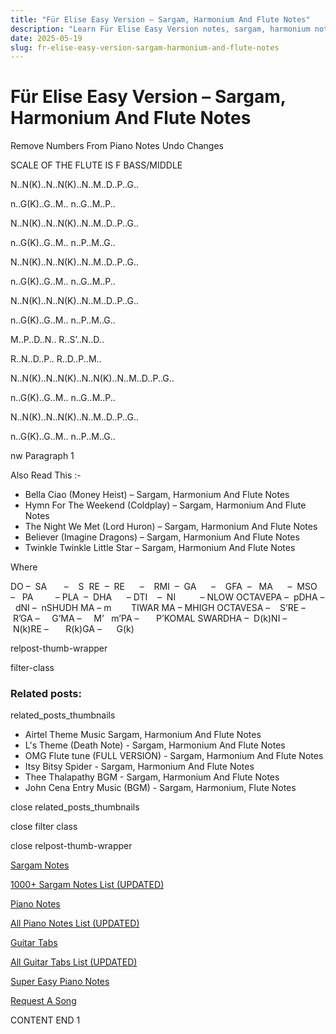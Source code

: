 ```yaml
---
title: "Für Elise Easy Version – Sargam, Harmonium And Flute Notes"
description: "Learn Für Elise Easy Version notes, sargam, harmonium notations and flute notes. Easy step-by-step tutorial for beginners."
date: 2025-05-19
slug: fr-elise-easy-version-sargam-harmonium-and-flute-notes
---
```


# Für Elise Easy Version – Sargam, Harmonium And Flute Notes

Remove Numbers From Piano Notes
Undo Changes

SCALE OF THE FLUTE IS F BASS/MIDDLE

N..N(K)..N..N(K)..N..M..D..P..G..

n..G(K)..G..M.. n..G..M..P..

N..N(K)..N..N(K)..N..M..D..P..G..

n..G(K)..G..M.. n..P..M..G..



N..N(K)..N..N(K)..N..M..D..P..G..

n..G(K)..G..M.. n..G..M..P..

N..N(K)..N..N(K)..N..M..D..P..G..

n..G(K)..G..M.. n..P..M..G..



M..P..D..N.. R..S’..N..D..

R..N..D..P.. R..D..P..M..



N..N(K)..N..N(K)..N..N(K)..N..M..D..P..G..

n..G(K)..G..M.. n..G..M..P..

N..N(K)..N..N(K)..N..M..D..P..G..

n..G(K)..G..M.. n..P..M..G..

nw Paragraph 1



Also Read This :-

* Bella Ciao (Money Heist) – Sargam, Harmonium And Flute Notes
* Hymn For The Weekend (Coldplay) – Sargam, Harmonium And Flute Notes
* The Night We Met (Lord Huron) – Sargam, Harmonium And Flute Notes
* Believer (Imagine Dragons) – Sargam, Harmonium And Flute Notes
* Twinkle Twinkle Little Star – Sargam, Harmonium And Flute Notes

Where

DO –  SA       –    S  RE  –  RE      –    RMI  –  GA      –    GFA  –   MA      –  MSO  –   PA         – PLA  –  DHA      – DTI    –  NI          – NLOW OCTAVEPA –  pDHA –  dNI –  nSHUDH MA – m        TIWAR MA – MHIGH OCTAVESA –    S’RE –     R’GA –     G’MA –     M’   m’PA –       P’KOMAL SWARDHA –  D(k)NI –       N(k)RE –       R(k)GA –      G(k)

relpost-thumb-wrapper

filter-class

### Related posts:

related_posts_thumbnails

* Airtel Theme Music Sargam, Harmonium And Flute Notes
* L's Theme (Death Note) - Sargam, Harmonium And Flute Notes
* OMG Flute tune (FULL VERSION) - Sargam, Harmonium And Flute Notes
* Itsy Bitsy Spider - Sargam, Harmonium And Flute Notes
* Thee Thalapathy BGM - Sargam, Harmonium And Flute Notes
* John Cena Entry Music (BGM) - Sargam, Harmonium, Flute Notes

close related_posts_thumbnails

close filter class

close relpost-thumb-wrapper

[Sargam Notes](https://www.notationsworld.com/sargam-notes.html)

[1000+ Sargam Notes List (UPDATED)](https://www.notationsworld.com/all-songs-list-sargam-notes.html)

[Piano Notes](https://www.notationsworld.com/piano-notes.html)

[All Piano Notes List (UPDATED)](https://www.notationsworld.com/all-songs-list-piano-notes.html)

[Guitar Tabs](https://www.notationsworld.com/guitar-tabs.html)

[All Guitar Tabs List (UPDATED)](https://www.notationsworld.com/all-songs-list-guitar-tabs.html)

[Super Easy Piano Notes](https://studywall.in/)

[Request A Song](https://www.notationsworld.com/request-a-song.html)

CONTENT END 1

